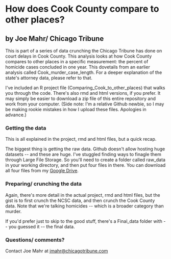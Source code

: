 # How does Cook County compare to other places?
## by Joe Mahr/ Chicago Tribune

This is part of a series of data crunching the Chicago Tribune has done on court delays in Cook County. This analysis looks at how Cook County compares to other places in a specific measurement: the percent of homicide cases concluded in one year. This dovetails from an earlier analysis called Cook_murder_case_length. For a deeper explanation of the state's attorney data, please refer to that.

I've included an R project file (Comparing_Cook_to_other_places) that walks you through the code. There's also rmd and html versions, if you prefer. It may simply be easier to download a zip file of this entire repository and work from your computer. (Side note: I'm a relative Github newbie, so I may be making rookie mistakes in how I upload these files. Apologies in advance.)

### **Getting the data**
This is all explained in the project, rmd and html files, but a quick recap.

The biggest thing is getting the raw data. Github doesn't allow hosting huge datasets -- and these are huge. I've stuggled finding ways to finagle them through Large File Storage. So you'll need to create a folder called raw_data in your working directory, and then put four files in there. You can download all four files from my [Google Drive](https://drive.google.com/drive/folders/1g0jRnpb-BN4c7S9k0_lmv_aKu7UjFL0h?usp=share_link).

### **Preparing/ crunching the data**

Again, there's more detail in the actual project, rmd and html files, but the gist is to first crunch the NCSC data, and then crunch the Cook County data. Note that we're talking homicides -- which is a broader category than murder. 

If you'd prefer just to skip to the good stuff, there's a Final_data folder with -- you guessed it -- the final data.

### **Questions/ comments?**

Contact Joe Mahr at jmahr@chicagotribune.com


